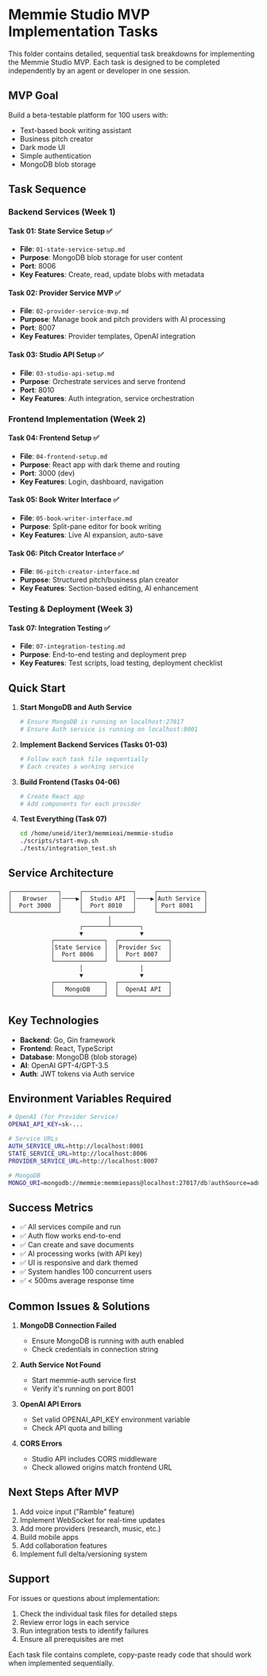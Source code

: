 # Memmie Studio MVP Implementation Tasks

This folder contains detailed, sequential task breakdowns for implementing the Memmie Studio MVP. Each task is designed to be completed independently by an agent or developer in one session.

## MVP Goal
Build a beta-testable platform for 100 users with:
- Text-based book writing assistant
- Business pitch creator
- Dark mode UI
- Simple authentication
- MongoDB blob storage

## Task Sequence

### Backend Services (Week 1)

#### Task 01: State Service Setup ✅
- **File**: `01-state-service-setup.md`
- **Purpose**: MongoDB blob storage for user content
- **Port**: 8006
- **Key Features**: Create, read, update blobs with metadata

#### Task 02: Provider Service MVP ✅
- **File**: `02-provider-service-mvp.md`
- **Purpose**: Manage book and pitch providers with AI processing
- **Port**: 8007
- **Key Features**: Provider templates, OpenAI integration

#### Task 03: Studio API Setup ✅
- **File**: `03-studio-api-setup.md`
- **Purpose**: Orchestrate services and serve frontend
- **Port**: 8010
- **Key Features**: Auth integration, service orchestration

### Frontend Implementation (Week 2)

#### Task 04: Frontend Setup ✅
- **File**: `04-frontend-setup.md`
- **Purpose**: React app with dark theme and routing
- **Port**: 3000 (dev)
- **Key Features**: Login, dashboard, navigation

#### Task 05: Book Writer Interface ✅
- **File**: `05-book-writer-interface.md`
- **Purpose**: Split-pane editor for book writing
- **Key Features**: Live AI expansion, auto-save

#### Task 06: Pitch Creator Interface ✅
- **File**: `06-pitch-creator-interface.md`
- **Purpose**: Structured pitch/business plan creator
- **Key Features**: Section-based editing, AI enhancement

### Testing & Deployment (Week 3)

#### Task 07: Integration Testing ✅
- **File**: `07-integration-testing.md`
- **Purpose**: End-to-end testing and deployment prep
- **Key Features**: Test scripts, load testing, deployment checklist

## Quick Start

1. **Start MongoDB and Auth Service**
   ```bash
   # Ensure MongoDB is running on localhost:27017
   # Ensure Auth service is running on localhost:8001
   ```

2. **Implement Backend Services (Tasks 01-03)**
   ```bash
   # Follow each task file sequentially
   # Each creates a working service
   ```

3. **Build Frontend (Tasks 04-06)**
   ```bash
   # Create React app
   # Add components for each provider
   ```

4. **Test Everything (Task 07)**
   ```bash
   cd /home/uneid/iter3/memmieai/memmie-studio
   ./scripts/start-mvp.sh
   ./tests/integration_test.sh
   ```

## Service Architecture

```
┌─────────────┐     ┌──────────────┐     ┌─────────────┐
│   Browser   │────▶│  Studio API  │────▶│Auth Service │
│  Port 3000  │     │  Port 8010   │     │ Port 8001   │
└─────────────┘     └──────────────┘     └─────────────┘
                            │
                    ┌───────┴────────┐
                    ▼                ▼
            ┌──────────────┐  ┌──────────────┐
            │State Service │  │Provider Svc  │
            │  Port 8006   │  │  Port 8007   │
            └──────────────┘  └──────────────┘
                    │                │
                    ▼                ▼
            ┌──────────────┐  ┌──────────────┐
            │   MongoDB    │  │  OpenAI API  │
            └──────────────┘  └──────────────┘
```

## Key Technologies

- **Backend**: Go, Gin framework
- **Frontend**: React, TypeScript
- **Database**: MongoDB (blob storage)
- **AI**: OpenAI GPT-4/GPT-3.5
- **Auth**: JWT tokens via Auth service

## Environment Variables Required

```bash
# OpenAI (for Provider Service)
OPENAI_API_KEY=sk-...

# Service URLs
AUTH_SERVICE_URL=http://localhost:8001
STATE_SERVICE_URL=http://localhost:8006
PROVIDER_SERVICE_URL=http://localhost:8007

# MongoDB
MONGO_URI=mongodb://memmie:memmiepass@localhost:27017/db?authSource=admin
```

## Success Metrics

- ✅ All services compile and run
- ✅ Auth flow works end-to-end
- ✅ Can create and save documents
- ✅ AI processing works (with API key)
- ✅ UI is responsive and dark themed
- ✅ System handles 100 concurrent users
- ✅ < 500ms average response time

## Common Issues & Solutions

1. **MongoDB Connection Failed**
   - Ensure MongoDB is running with auth enabled
   - Check credentials in connection string

2. **Auth Service Not Found**
   - Start memmie-auth service first
   - Verify it's running on port 8001

3. **OpenAI API Errors**
   - Set valid OPENAI_API_KEY environment variable
   - Check API quota and billing

4. **CORS Errors**
   - Studio API includes CORS middleware
   - Check allowed origins match frontend URL

## Next Steps After MVP

1. Add voice input ("Ramble" feature)
2. Implement WebSocket for real-time updates
3. Add more providers (research, music, etc.)
4. Build mobile apps
5. Add collaboration features
6. Implement full delta/versioning system

## Support

For issues or questions about implementation:
1. Check the individual task files for detailed steps
2. Review error logs in each service
3. Run integration tests to identify failures
4. Ensure all prerequisites are met

Each task file contains complete, copy-paste ready code that should work when implemented sequentially.
